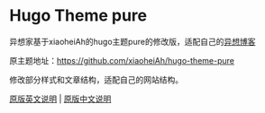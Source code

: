 # Hugo Theme pure

异想家基于xiaoheiAh的hugo主题pure的修改版，适配自己的[异想博客](https://jfz.me/blog)

原主题地址：https://github.com/xiaoheiAh/hugo-theme-pure

修改部分样式和文章结构，适配自己的网站结构。

[原版英文说明](./README-EN.md) | [原版中文说明](./README-ZH.md)

